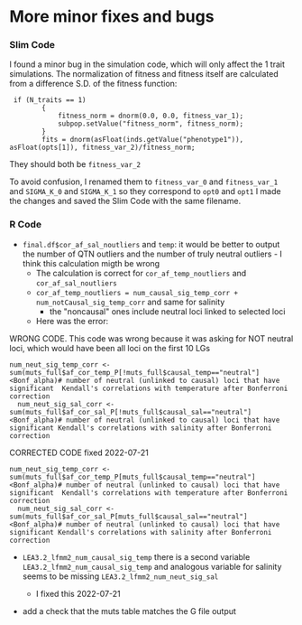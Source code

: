 # More minor fixes and bugs

### Slim Code

I found a minor bug in the simulation code, which will only affect the 1 trait simulations.
The normalization of fitness and fitness itself are calculated from  a difference S.D. of the fitness function:
```
 if (N_traits == 1)
		{
			fitness_norm = dnorm(0.0, 0.0, fitness_var_1);
			subpop.setValue("fitness_norm", fitness_norm);
		}
		fits = dnorm(asFloat(inds.getValue("phenotype1")), asFloat(opts[1]), fitness_var_2)/fitness_norm;
```

They should both be `fitness_var_2`

To avoid confusion, I renamed them to `fitness_var_0` and `fitness_var_1` and `SIGMA_K_0` and `SIGMA_K_1` so they correspond to `opt0` and `opt1` 
I made the changes and saved the Slim Code with the same filename.


### R Code

* `final.df$cor_af_sal_noutliers` and `temp`: it would be better to output the number of QTN outliers and the number of truly neutral outliers - I think this calculation migth be wrong
	*  The calculation is correct for `cor_af_temp_noutliers` and `cor_af_sal_noutliers`
	*  `cor_af_temp_noutliers = num_causal_sig_temp_corr + num_notCausal_sig_temp_corr` and same for salinity
		* the "noncausal" ones include neutral loci linked to selected loci
	* Here was the error:

WRONG CODE. This code was wrong because it was asking for NOT neutral loci, which would have been all loci on the first 10 LGs
```
num_neut_sig_temp_corr <- sum(muts_full$af_cor_temp_P[!muts_full$causal_temp=="neutral"]<Bonf_alpha)# number of neutral (unlinked to causal) loci that have significant  Kendall's correlations with temperature after Bonferroni correction
  num_neut_sig_sal_corr <- sum(muts_full$af_cor_sal_P[!muts_full$causal_sal=="neutral"]<Bonf_alpha)# number of neutral (unlinked to causal) loci that have significant Kendall's correlations with salinity after Bonferroni correction
```

CORRECTED CODE fixed 2022-07-21
```
num_neut_sig_temp_corr <- sum(muts_full$af_cor_temp_P[muts_full$causal_temp=="neutral"]<Bonf_alpha)# number of neutral (unlinked to causal) loci that have significant  Kendall's correlations with temperature after Bonferroni correction
  num_neut_sig_sal_corr <- sum(muts_full$af_cor_sal_P[muts_full$causal_sal=="neutral"]<Bonf_alpha)# number of neutral (unlinked to causal) loci that have significant Kendall's correlations with salinity after Bonferroni correction
```
  	  

* `LEA3.2_lfmm2_num_causal_sig_temp` there is a second variable `LEA3.2_lfmm2_num_causal_sig_temp` and analogous variable for salinity seems to be missing `LEA3.2_lfmm2_num_neut_sig_sal`
	* I fixed this 2022-07-21 

* add a check that the muts table matches the G file output
